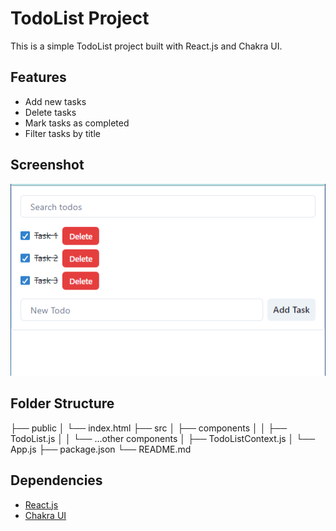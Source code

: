 # TodoList Project

This is a simple TodoList project built with React.js and Chakra UI.

## Features

- Add new tasks
- Delete tasks
- Mark tasks as completed
- Filter tasks by title

## Screenshot

![TodoList Screenshot](captures/Capture.PNG)

## Folder Structure

├── public
│   └── index.html
├── src
│   ├── components
│   │   ├── TodoList.js
│   │   └── ...other components
│   ├── TodoListContext.js
│   └── App.js
├── package.json
└── README.md


## Dependencies

- [React.js](https://reactjs.org/)
- [Chakra UI](https://chakra-ui.com/)

